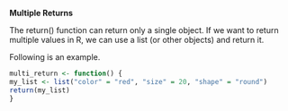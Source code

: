 

**Multiple Returns**

The return() function can return only a single object. If we want to return multiple values in R, we can use a list (or other objects) and return it.

Following is an example.

```R
multi_return <- function() {
my_list <- list("color" = "red", "size" = 20, "shape" = "round")
return(my_list)
}
```
